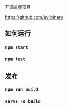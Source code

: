 开源点餐项目

https://github.com/evilbinary

## 如何运行


### `npm start`


### `npm test`


## 发布

### `npm run build`

### `serve -s build `
